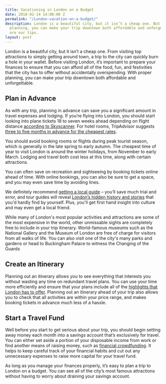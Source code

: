 ```yaml
---
title: Vacationing in London on a Budget
date: 2018-02-14 14:08:00 Z
permalink: "/London-vacation-on-a-budget/"
description: London is a beautiful city, but it isn’t a cheap one. But with proper
  planning, you can make your trip downtown both affordable and unforgettable. Here
  are our tips.
layout: post
---
```


London is a beautiful city, but it isn’t a cheap one. From visiting top attractions to simply getting around town, a trip to the city can quickly burn a hole in your wallet. Before visiting London, it’s important to prepare your finances to ensure that you can afford all of the food, fun, and festivities that the city has to offer without accidentally overspending. With proper planning, you can make your trip downtown both affordable and unforgettable.

## Plan in Advance
As with any trip, planning in advance can save you a significant amount in travel expenses and lodging. If you’re flying into London, you should start looking into plane tickets 18 to seven weeks ahead depending on flight distance [according to Skyscanner]( https://www.skyscanner.net/news/7-secrets-finding-best-low-cost-flights). For hotel rooms, TripAdvisor suggests [three to five months in advance for the cheapest rates](http://www.independent.co.uk/news/business/news/when-is-the-best-time-to-book-a-hotel-tripadvisor-holiday-advice-tips-a6974236.html).

You should avoid booking rooms or flights during peak tourist season, which is generally in the late spring to early autumn. The cheapest time of year to visit London is around the winter holidays, from November to early March. Lodging and travel both cost less at this time, along with certain attractions.

You can often save on recreation and sightseeing by booking tickets online ahead of time. With online bookings, you can also be sure to get a space, and you may even save time by avoiding lines.

We definitely recommend [getting a local guide](https://insider-london.co.uk/tours/) – you’ll save much trial and error, and tour guides will reveal [London’s hidden history and stories](https://insider-london.co.uk/tours/historical-walking-tours/) that you'd hardly find by yourself. Plus, you'll get first hand insight into culture and may even get a local friend.

While many of London's most popular activities and attractions are some of the most expensive in the world, other unmissable sights are completely free to include in your trip itinerary. World-famous museums such as the National Gallery and the Museum of London are free of charge for visitors from all walks of life. You can also visit one of the city's many parks and gardens or head to Buckingham Palace to witness the Changing of the Guards

## Create an Itinerary

Planning out an itinerary allows you to see everything that interests you without wasting any time on redundant travel plans. You can use your time more efficiently and ensure that your plans include all of the [highlights that London has to offer](https://www.villaway.com/magazine/luxury-knows-no-bounds-in-prestigious-london-103068). Planning out an itinerary ahead of your trip also allows you to check that all activities are within your price range, and makes booking tickets in advance much less of a hassle.

## Start a Travel Fund

Well before you start to get serious about your trip, you should begin setting away money each month into a savings account that’s exclusively for travel. You can either set aside a portion of your disposable income from work or find another means of raising money, such as [financial crowdfunding](https://www.ukcfa.org.uk/what-is-crowdfunding/). It helps to keep careful track of your financial habits and cut out any unnecessary expenses to raise more capital for your travel fund.

As long as you manage your finances properly, it’s easy to plan a trip to London on a budget. You can see all of the city’s most famous attractions without having to worry about draining your savings account.